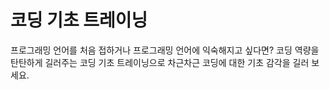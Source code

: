 #  코딩 기초 트레이닝

프로그래밍 언어를 처음 접하거나 프로그래밍 언어에 익숙해지고 싶다면?
코딩 역량을 탄탄하게 길러주는 코딩 기초 트레이닝으로 차근차근 코딩에 대한 기초 감각을 길러 보세요.

